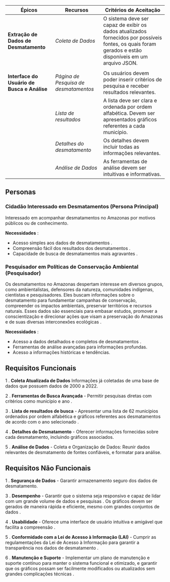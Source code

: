 | Épicos                                               | Recursos                                            | Critérios de Aceitação                                                                                                                                                            |
| ----------------------------------------------------- | --------------------------------------------------- | --------------------------------------------------------------------------------------------------------------------------------------------------------------------------------- |
| **Extração de Dados de Desmatamento**                 | *Coleta de Dados*                                   | O sistema deve ser capaz de exibir os dados atualizados fornecidos por possíveis fontes, os quais foram gerados e estão disponíveis em um arquivo JSON.                            |
|                                                       |                                                     |                                                                                                                                                                                   |
| **Interface do Usuário de Busca e Análise**           | *Página de Pesquisa de desmatamentos*                | Os usuários devem poder inserir critérios de pesquisa e receber resultados relevantes.                                                                                            |
|                                                       | *Lista de resultados*                               | A lista deve ser clara e ordenada por ordem alfabética. Devem ser apresentados gráficos referentes a cada município.                                                                 |
|                                                       | *Detalhes do desmatamento*                          | Os detalhes devem incluir todas as informações relevantes.                                                                                                                          |
|                                                       | *Análise de Dados*                                  | As ferramentas de análise devem ser intuitivas e informativas.                                                                                                                     |



## Personas

### Cidadão Interessado em Desmatamentos (Persona Principal)

Interessado em acompanhar desmatamentos no Amazonas por motivos públicos ou de conhecimento.

**Necessidades** :

- Acesso simples aos dados de desmatamentos .
- Compreensão fácil dos resultados dos desmatamentos .
- Capacidade de busca de desmatamentos mais agravantes .

### Pesquisador em Políticas de Conservação Ambiental (Pesquisador)

Os desmatamentos no Amazonas despertam interesse em diversos grupos, como ambientalistas, defensores da natureza, comunidades indígenas, cientistas e pesquisadores. Eles buscam informações sobre o desmatamento para fundamentar campanhas de conservação, compreender os impactos ambientais, preservar territórios e recursos naturais. Esses dados são essenciais para embasar estudos, promover a conscientização e direcionar ações que visam a preservação do Amazonas e de suas diversas interconexões ecológicas .

**Necessidades** :

  - Acesso a dados detalhados e completos de desmatamentos .
  - Ferramentas de análise avançadas para informações profundas.
  - Acesso a informações históricas e tendências.



## Requisitos Funcionais

1 .  **Coleta Atualizada de Dados**
    Informações já coletadas de uma base de dados que possuem dados de 2000 a 2022.

2 .  **Ferramentas de Busca Avançada**
    - Permitir pesquisas diretas com critérios como município e ano .

3 .  **Lista de resultados de busca**
    - Apresentar uma lista de 62 municípios ordenados por ordem alfabética e gráficos referentes aos desmatamentos de acordo com o ano selecionado .

4 .  **Detalhes do Desmatamento**
    - Oferecer informações fornecidas sobre cada desmatamento, incluindo gráficos associados.

5 .  **Análise de Dados**
    - Coleta e Organização de Dados: Reunir dados relevantes de desmatamento de fontes confiáveis, e formatar para análise.   

## Requisitos Não Funcionais

1 .  **Segurança de Dados**
    - Garantir armazenamento seguro dos dados de desmatamento.

3 .  **Desempenho**
    - Garantir que o sistema seja responsivo e capaz de lidar com um grande volume de dados e pesquisas . Os gráficos devem ser gerados de maneira rápida e eficiente, mesmo com grandes conjuntos de dados .

4 .  **Usabilidade**
    - Oferece uma interface de usuário intuitiva e amigável que facilita a compreensão .

5 .  **Conformidade com a Lei de Acesso à Informação (LAI)**
    - Cumprir as regulamentações da Lei de Acesso à Informação para garantir a transparência nos dados de desmatamento .

6 .  **Manutenção e Suporte**
    - Implementar um plano de manutenção e suporte contínuo para manter o sistema funcional e otimizado, e garantir que os gráficos possam ser facilmente modificados ou atualizados sem grandes complicações técnicas .
